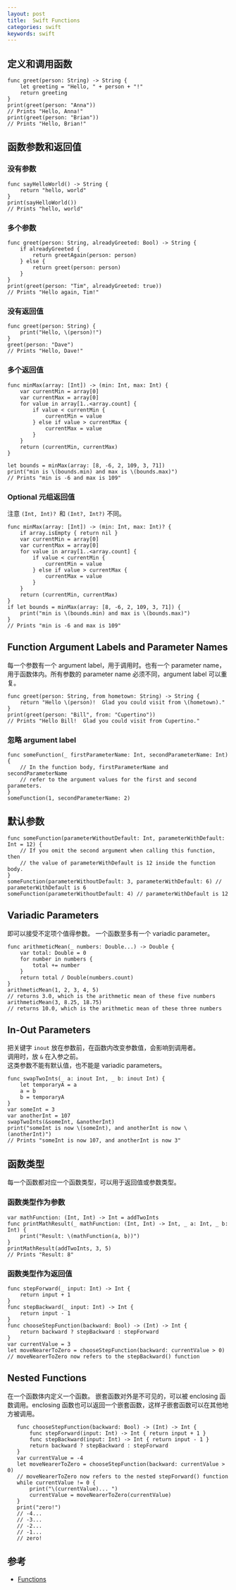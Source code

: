 ```yaml
---
layout: post
title:  Swift Functions
categories: swift
keywords: swift
---
```


## 定义和调用函数  
    func greet(person: String) -> String {
        let greeting = "Hello, " + person + "!"
        return greeting
    }
    print(greet(person: "Anna"))
    // Prints "Hello, Anna!"
    print(greet(person: "Brian"))
    // Prints "Hello, Brian!"
    
## 函数参数和返回值  
### 没有参数 
    func sayHelloWorld() -> String {
        return "hello, world"
    }
    print(sayHelloWorld())
    // Prints "hello, world"
    
### 多个参数  
    func greet(person: String, alreadyGreeted: Bool) -> String {
        if alreadyGreeted {
            return greetAgain(person: person)
        } else {
            return greet(person: person)
        }
    }
    print(greet(person: "Tim", alreadyGreeted: true))
    // Prints "Hello again, Tim!"

### 没有返回值 
    func greet(person: String) {
        print("Hello, \(person)!")
    }
    greet(person: "Dave")
    // Prints "Hello, Dave!"
    
### 多个返回值  
    func minMax(array: [Int]) -> (min: Int, max: Int) {
        var currentMin = array[0]
        var currentMax = array[0]
        for value in array[1..<array.count] {
            if value < currentMin {
                currentMin = value
            } else if value > currentMax {
                currentMax = value
            }
        }
        return (currentMin, currentMax)
    }
    
    let bounds = minMax(array: [8, -6, 2, 109, 3, 71])
    print("min is \(bounds.min) and max is \(bounds.max)")
    // Prints "min is -6 and max is 109"

### Optional 元组返回值
注意 `(Int, Int)? `和 `(Int?, Int?)` 不同。

    func minMax(array: [Int]) -> (min: Int, max: Int)? {
        if array.isEmpty { return nil }
        var currentMin = array[0]
        var currentMax = array[0]
        for value in array[1..<array.count] {
            if value < currentMin {
                currentMin = value
            } else if value > currentMax {
                currentMax = value
            }
        }
        return (currentMin, currentMax)
    }
    if let bounds = minMax(array: [8, -6, 2, 109, 3, 71]) {
        print("min is \(bounds.min) and max is \(bounds.max)")
    }
    // Prints "min is -6 and max is 109"
    
## Function Argument Labels and Parameter Names
每一个参数有一个 argument label，用于调用时。也有一个 parameter name，用于函数体内。所有参数的 parameter name 必须不同，argument label 可以重复。  

    func greet(person: String, from hometown: String) -> String {
        return "Hello \(person)!  Glad you could visit from \(hometown)."
    }
    print(greet(person: "Bill", from: "Cupertino"))
    // Prints "Hello Bill!  Glad you could visit from Cupertino."
    
### 忽略 argument label  
    func someFunction(_ firstParameterName: Int, secondParameterName: Int) {
        // In the function body, firstParameterName and secondParameterName
        // refer to the argument values for the first and second parameters.
    }
    someFunction(1, secondParameterName: 2)
    
## 默认参数  
    func someFunction(parameterWithoutDefault: Int, parameterWithDefault: Int = 12) {
        // If you omit the second argument when calling this function, then
        // the value of parameterWithDefault is 12 inside the function body.
    }
    someFunction(parameterWithoutDefault: 3, parameterWithDefault: 6) // parameterWithDefault is 6
    someFunction(parameterWithoutDefault: 4) // parameterWithDefault is 12

## Variadic Parameters 
即可以接受不定项个值得参数。 一个函数至多有一个 variadic parameter。

    func arithmeticMean(_ numbers: Double...) -> Double {
        var total: Double = 0
        for number in numbers {
            total += number
        }
        return total / Double(numbers.count)
    }
    arithmeticMean(1, 2, 3, 4, 5)
    // returns 3.0, which is the arithmetic mean of these five numbers
    arithmeticMean(3, 8.25, 18.75)
    // returns 10.0, which is the arithmetic mean of these three numbers

## In-Out Parameters
把关键字 `inout` 放在参数前，在函数内改变参数值，会影响到调用者。  
调用时，放 `&` 在入参之前。  
这类参数不能有默认值，也不能是 variadic parameters。  

    func swapTwoInts(_ a: inout Int, _ b: inout Int) {
        let temporaryA = a
        a = b
        b = temporaryA
    }
    var someInt = 3
    var anotherInt = 107
    swapTwoInts(&someInt, &anotherInt)
    print("someInt is now \(someInt), and anotherInt is now \(anotherInt)")
    // Prints "someInt is now 107, and anotherInt is now 3"

## 函数类型  
每一个函数都对应一个函数类型，可以用于返回值或参数类型。  
### 函数类型作为参数 
    var mathFunction: (Int, Int) -> Int = addTwoInts
    func printMathResult(_ mathFunction: (Int, Int) -> Int, _ a: Int, _ b: Int) {
        print("Result: \(mathFunction(a, b))")
    }
    printMathResult(addTwoInts, 3, 5)
    // Prints "Result: 8"

### 函数类型作为返回值  
    func stepForward(_ input: Int) -> Int {
        return input + 1
    }
    func stepBackward(_ input: Int) -> Int {
        return input - 1
    }
    func chooseStepFunction(backward: Bool) -> (Int) -> Int {
        return backward ? stepBackward : stepForward
    }
    var currentValue = 3
    let moveNearerToZero = chooseStepFunction(backward: currentValue > 0)
    // moveNearerToZero now refers to the stepBackward() function

## Nested Functions
在一个函数体内定义一个函数。
嵌套函数对外是不可见的，可以被 enclosing 函数调用。enclosing 函数也可以返回一个嵌套函数，这样子嵌套函数可以在其他地方被调用。

       func chooseStepFunction(backward: Bool) -> (Int) -> Int {
           func stepForward(input: Int) -> Int { return input + 1 }
           func stepBackward(input: Int) -> Int { return input - 1 }
           return backward ? stepBackward : stepForward
       }
       var currentValue = -4
       let moveNearerToZero = chooseStepFunction(backward: currentValue > 0)
       // moveNearerToZero now refers to the nested stepForward() function
       while currentValue != 0 {
           print("\(currentValue)... ")
           currentValue = moveNearerToZero(currentValue)
       }
       print("zero!")
       // -4...
       // -3...
       // -2...
       // -1...
       // zero!
        
        
## 参考  
- [Functions](https://developer.apple.com/library/content/documentation/Swift/Conceptual/Swift_Programming_Language/Functions.html#//apple_ref/doc/uid/TP40014097-CH10-ID158)    
    


